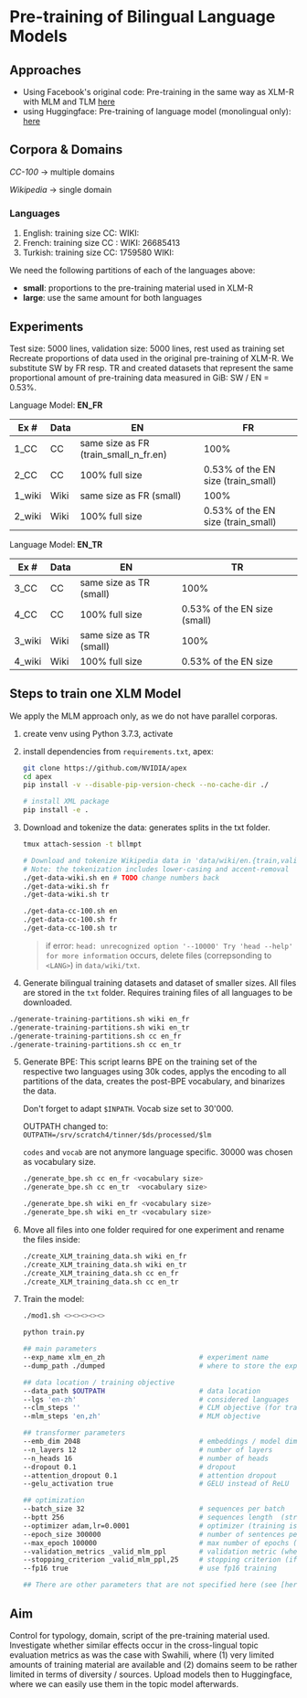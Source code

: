 # Pre-training of Bilingual Language Models

## Approaches

- Using Facebook's original code: Pre-training in the same way as XLM-R with MLM and TLM [here](https://github.com/facebookresearch/xlm#train-your-own-xlm-model-with-mlm-or-mlmtlm)
- using Huggingface: Pre-training of language model (monolingual only): [here](https://huggingface.co/blog/how-to-train)

## Corpora & Domains

*CC-100* -> multiple domains

*Wikipedia* -> single domain

### Languages

1. English: training size CC: WIKI:
2. French: training size CC : WIKI: 26685413
3. Turkish: training size CC: 1759580 WIKI:

We need the following partitions of each of the languages above:

- **small**: proportions to the pre-training material used in XLM-R
- **large**: use the same amount for both languages

## Experiments

Test size: 5000 lines, validation size: 5000 lines, rest used as training set
Recreate proportions of data used in the original pre-training of XLM-R. We substitute SW by FR resp. TR and created datasets that represent the same proportional amount of pre-training data measured in GiB: SW / EN = 0.53%.

Language Model: **EN_FR**

| Ex # | Data | EN         | FR    |
|----|-------|------------|-------|
| 1_CC  | CC    | same size as FR (train_small_n_fr.en) | 100%  |
| 2_CC  | CC    | 100% full size       | 0.53% of the EN size (train_small) |
| 1_wiki  | Wiki  | same size as FR (small) | 100%  |
| 2_wiki  | Wiki  | 100% full size       | 0.53% of the EN size (train_small) |

Language Model: **EN_TR**

| Ex # | Data | EN         | TR    |
|----|-------|------------|-------|
| 3_CC  | CC    | same size as TR (small) | 100%  |
| 4_CC  | CC    | 100% full size       | 0.53% of the EN size (small) |
| 3_wiki | Wiki  | same size as TR (small) | 100%  |
| 4_wiki  | Wiki  | 100% full size       | 0.53% of the EN size |

## Steps to train one XLM Model

We apply the MLM approach only, as we do not have parallel corporas.

1. create venv using Python 3.7.3, activate

2. install dependencies from `requirements.txt`, apex:

    ```bash
    git clone https://github.com/NVIDIA/apex
    cd apex
    pip install -v --disable-pip-version-check --no-cache-dir ./
    ```

    ```bash
    # install XML package
    pip install -e .
    ```

3. Download and tokenize the data: generates splits in the txt folder.

    ```bash
    tmux attach-session -t bllmpt

    # Download and tokenize Wikipedia data in 'data/wiki/en.{train,valid,test}'
    # Note: the tokenization includes lower-casing and accent-removal
    ./get-data-wiki.sh en # TODO change numbers back
    ./get-data-wiki.sh fr 
    ./get-data-wiki.sh tr  

    ./get-data-cc-100.sh en 
    ./get-data-cc-100.sh fr 
    ./get-data-cc-100.sh tr 
    ```

    > if error: `head: unrecognized option '--10000'
    > Try 'head --help' for more information` occurs, delete files (correpsonding to `<LANG>`) in `data/wiki/txt`.

4. Generate bilingual training datasets and dataset of smaller sizes. All files are stored in the `txt` folder. Requires training files of all languages to be downloaded.

```bash
./generate-training-partitions.sh wiki en_fr
./generate-training-partitions.sh wiki en_tr
./generate-training-partitions.sh cc en_fr
./generate-training-partitions.sh cc en_tr
```

5. Generate BPE:
    This script learns BPE on the training set of the respective two languages using 30k codes, applys the encoding to all partitions of the data, creates the post-BPE vocabulary, and binarizes the data.

    Don't forget to adapt `$INPATH`. Vocab size set to 30'000.

    OUTPATH changed to: `OUTPATH=/srv/scratch4/tinner/$ds/processed/$lm`

    `codes` and `vocab` are not anymore language specific. 30000 was chosen as vocabulary size.

    ```bash
    ./generate_bpe.sh cc en_fr <vocabulary size> 
    ./generate_bpe.sh cc en_tr  <vocabulary size> 

    ./generate_bpe.sh wiki en_fr <vocabulary size> 
    ./generate_bpe.sh wiki en_tr <vocabulary size> 
    ```

6. Move all files into one folder required for one experiment and rename the files inside:

    ```bash
    ./create_XLM_training_data.sh wiki en_fr
    ./create_XLM_training_data.sh wiki en_tr
    ./create_XLM_training_data.sh cc en_fr
    ./create_XLM_training_data.sh cc en_tr
    ```

7. Train the model:

    ```bash
    ./mod1.sh <><><><><>
    ```

    ```bash
    python train.py

    ## main parameters
    --exp_name xlm_en_zh                       # experiment name
    --dump_path ./dumped                       # where to store the experiment

    ## data location / training objective
    --data_path $OUTPATH                       # data location
    --lgs 'en-zh'                              # considered languages
    --clm_steps ''                             # CLM objective (for training GPT-2 models)
    --mlm_steps 'en,zh'                        # MLM objective

    ## transformer parameters
    --emb_dim 2048                             # embeddings / model dimension (2048 is big, reduce if only 16Gb of GPU memory)
    --n_layers 12                              # number of layers
    --n_heads 16                               # number of heads
    --dropout 0.1                              # dropout
    --attention_dropout 0.1                    # attention dropout
    --gelu_activation true                     # GELU instead of ReLU

    ## optimization
    --batch_size 32                            # sequences per batch
    --bptt 256                                 # sequences length  (streams of 256 tokens)
    --optimizer adam,lr=0.0001                 # optimizer (training is quite sensitive to this parameter)
    --epoch_size 300000                        # number of sentences per epoch
    --max_epoch 100000                         # max number of epochs (~infinite here)
    --validation_metrics _valid_mlm_ppl        # validation metric (when to save the best model)
    --stopping_criterion _valid_mlm_ppl,25     # stopping criterion (if criterion does not improve 25 times)
    --fp16 true                                # use fp16 training

    ## There are other parameters that are not specified here (see [here](https://github.com/facebookresearch/XLM/blob/master/train.py#L24-L198)).
    ```

## Aim

Control for typology, domain, script of the pre-training material used. Investigate whether similar effects occur in the cross-lingual topic evaluation metrics as was the case with Swahili, where (1) very limited amounts of training material are available and (2) domains seem to be rather limited in terms of diversity / sources. Upload models then to Huggingface, where we can easily use them in the topic model afterwards.
